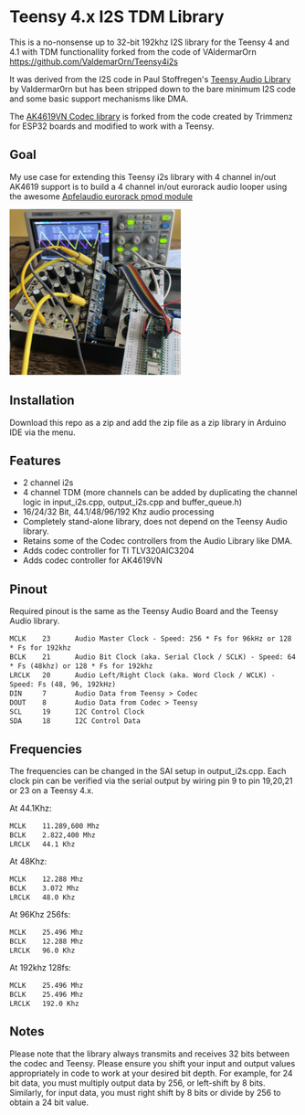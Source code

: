 Teensy 4.x I2S TDM Library
==========================

This is a no-nonsense up to 32-bit 192khz I2S library for the Teensy 4 and 4.1 with TDM functionallity forked from the code of VAldermarOrn https://github.com/ValdemarOrn/Teensy4i2s

It was derived from the I2S code in Paul Stoffregen's [Teensy Audio Library](https://github.com/PaulStoffregen/Audio) by Valdermar0rn 
but has been stripped down to the bare minimum I2S code and some basic support mechanisms like DMA.

The [AK4619VN Codec library](https://github.com/Lytrix/ak4619vn) is forked from the code created by Trimmenz for ESP32 boards and modified to work with a Teensy.

## Goal

My use case for extending this Teensy i2s library with 4 channel in/out AK4619 support is to build a 4 channel in/out eurorack audio looper using the awesome [Apfelaudio eurorack pmod module](https://apfelaudio.com/modules/)

![Image](images/apfelaudio_pmod_with_teensy.jpg)

## Installation

Download this repo as a zip and add the zip file as a zip library in Arduino IDE via the menu.

## Features

* 2 channel i2s
* 4 channel TDM (more channels can be added by duplicating the channel logic in input_i2s.cpp, output_i2s.cpp and buffer_queue.h)
* 16/24/32 Bit, 44.1/48/96/192 Khz audio processing
* Completely stand-alone library, does not depend on the Teensy Audio library.
* Retains some of the Codec controllers from the Audio Library like DMA.
* Adds codec controller for TI TLV320AIC3204
* Adds codec controller for AK4619VN

## Pinout

Required pinout is the same as the Teensy Audio Board and the Teensy Audio library.

    MCLK	23      Audio Master Clock - Speed: 256 * Fs for 96kHz or 128 * Fs for 192khz
    BCLK	21      Audio Bit Clock (aka. Serial Clock / SCLK) - Speed: 64 * Fs (48khz) or 128 * Fs for 192khz
    LRCLK	20      Audio Left/Right Clock (aka. Word Clock / WCLK) - Speed: Fs (48, 96, 192kHz)
    DIN     7       Audio Data from Teensy > Codec
    DOUT	8       Audio Data from Codec > Teensy
    SCL	    19      I2C Control Clock
    SDA	    18      I2C Control Data

## Frequencies
The frequencies can be changed in the SAI setup in output_i2s.cpp.
Each clock pin can be verified via the serial output by wiring pin 9 to pin 19,20,21 or 23 on a Teensy 4.x.

At 44.1Khz:

    MCLK    11.289,600 Mhz
    BCLK    2.822,400 Mhz
    LRCLK   44.1 Khz

At 48Khz:

    MCLK    12.288 Mhz
    BCLK    3.072 Mhz
    LRCLK   48.0 Khz

At 96Khz 256fs:

    MCLK    25.496 Mhz
    BCLK    12.288 Mhz
    LRCLK   96.0 Khz

At 192khz 128fs:

    MCLK    25.496 Mhz
    BCLK    25.496 Mhz
    LRCLK   192.0 Khz

## Notes

Please note that the library always transmits and receives 32 bits between the codec and Teensy. Please ensure you shift your input and output values appropriately in code to work at your desired bit depth.
For example, for 24 bit data, you must multiply output data by 256, or left-shift by 8 bits. Similarly, for input data, you must right shift by 8 bits or divide by 256 to obtain a 24 bit value.
